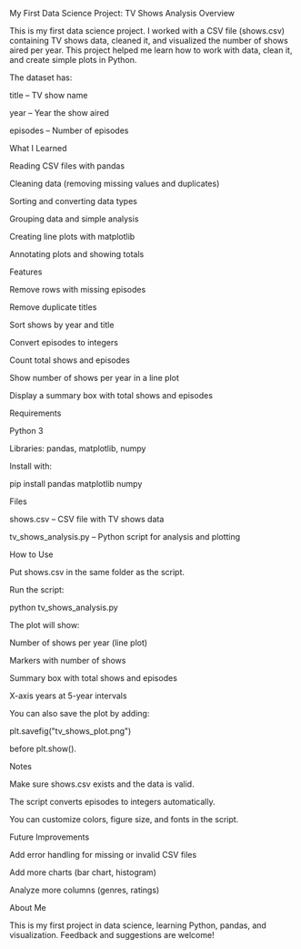 My First Data Science Project: TV Shows Analysis
Overview

This is my first data science project. I worked with a CSV file (shows.csv) containing TV shows data, cleaned it, and visualized the number of shows aired per year. This project helped me learn how to work with data, clean it, and create simple plots in Python.

The dataset has:

title – TV show name

year – Year the show aired

episodes – Number of episodes

What I Learned

Reading CSV files with pandas

Cleaning data (removing missing values and duplicates)

Sorting and converting data types

Grouping data and simple analysis

Creating line plots with matplotlib

Annotating plots and showing totals

Features

Remove rows with missing episodes

Remove duplicate titles

Sort shows by year and title

Convert episodes to integers

Count total shows and episodes

Show number of shows per year in a line plot

Display a summary box with total shows and episodes

Requirements

Python 3

Libraries: pandas, matplotlib, numpy

Install with:

pip install pandas matplotlib numpy

Files

shows.csv – CSV file with TV shows data

tv_shows_analysis.py – Python script for analysis and plotting

How to Use

Put shows.csv in the same folder as the script.

Run the script:

python tv_shows_analysis.py


The plot will show:

Number of shows per year (line plot)

Markers with number of shows

Summary box with total shows and episodes

X-axis years at 5-year intervals

You can also save the plot by adding:

plt.savefig("tv_shows_plot.png")


before plt.show().

Notes

Make sure shows.csv exists and the data is valid.

The script converts episodes to integers automatically.

You can customize colors, figure size, and fonts in the script.

Future Improvements

Add error handling for missing or invalid CSV files

Add more charts (bar chart, histogram)

Analyze more columns (genres, ratings)

About Me

This is my first project in data science, learning Python, pandas, and visualization. Feedback and suggestions are welcome!
